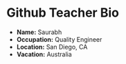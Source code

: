 # Github Teacher Bio

- **Name:** Saurabh
- **Occupation:** Quality Engineer
- **Location:** San Diego, CA 
- **Vacation:** Australia 